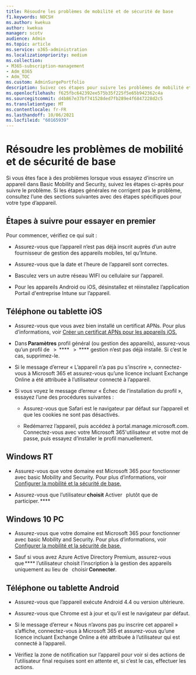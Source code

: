 ```yaml
---
title: Résoudre les problèmes de mobilité et de sécurité de base
f1.keywords: NOCSH
ms.author: kwekua
author: kwekua
manager: scotv
audience: Admin
ms.topic: article
ms.service: o365-administration
ms.localizationpriority: medium
ms.collection:
- M365-subscription-management
- Adm_O365
- Adm_TOC
ms.custom: AdminSurgePortfolio
description: Suivez ces étapes pour suivre les problèmes de mobilité et de sécurité de base
ms.openlocfilehash: f625fbc642392ee575b35f225f5e65b942362c4a
ms.sourcegitcommit: d4b867e37bf741528ded7fb289e4f6847228d2c5
ms.translationtype: MT
ms.contentlocale: fr-FR
ms.lasthandoff: 10/06/2021
ms.locfileid: "60165939"
---
```

# <a name="troubleshoot-basic-mobility-and-security"></a>Résoudre les problèmes de mobilité et de sécurité de base

Si vous êtes face à des problèmes lorsque vous essayez d’inscrire un appareil dans Basic Mobility and Security, suivez les étapes ci-après pour suivre le problème. Si les étapes générales ne corrigent pas le problème, consultez l’une des sections suivantes avec des étapes spécifiques pour votre type d’appareil.

## <a name="steps-to-try-first"></a>Étapes à suivre pour essayer en premier

Pour commencer, vérifiez ce qui suit :

- Assurez-vous que l’appareil n’est pas déjà inscrit auprès d’un autre fournisseur de gestion des appareils mobiles, tel qu’Intune.

- Assurez-vous que la date et l’heure de l’appareil sont correctes.

- Basculez vers un autre réseau WIFI ou cellulaire sur l’appareil.

- Pour les appareils Android ou iOS, désinstallez et réinstallez l’application Portail d'entreprise Intune sur l’appareil. 

## <a name="ios-phone-or-tablet"></a>Téléphone ou tablette iOS

- Assurez-vous que vous avez bien installé un certificat APNs. Pour plus d’informations, voir [Créer un certificat APNs pour les appareils iOS.](create-an-apns-certificate-for-ios-devices.md)

- Dans **Paramètres** profil général (ou gestion des appareils), assurez-vous qu’un profil de   >  ****   >  **** gestion n’est pas déjà installé. Si c’est le cas, supprimez-le.

- Si le message d’erreur « L’appareil n’a pas pu s’inscrire », connectez-vous à Microsoft 365 et assurez-vous qu’une licence incluant Exchange Online a été attribuée à l’utilisateur connecté à l’appareil.

- Si vous voyez le message d’erreur « Échec de l’installation du profil », essayez l’une des procédures suivantes :

    - Assurez-vous que Safari est le navigateur par défaut sur l’appareil et que les cookies ne sont pas désactivés.

    - Redémarrez l’appareil, puis accédez à portal.manage.microsoft.com. Connectez-vous avec votre Microsoft 365'utilisateur et votre mot de passe, puis essayez d’installer le profil manuellement.

## <a name="windows-rt"></a>Windows RT

- Assurez-vous que votre domaine est Microsoft 365 pour fonctionner avec basic Mobility and Security. Pour plus d’informations, voir [Configurer la mobilité et la sécurité de base.](set-up.md)
    
- Assurez-vous que l’utilisateur **choisit** Activer   plutôt que de participer. ****

## <a name="windows-10-pc"></a>Windows 10 PC

- Assurez-vous que votre domaine est Microsoft 365 pour fonctionner avec basic Mobility and Security. Pour plus d’informations, voir [Configurer la mobilité et la sécurité de base.](set-up.md)
    
- Sauf si vous avez Azure Active Directory Premium, assurez-vous que **** l’utilisateur choisit l’inscription à la gestion des appareils uniquement au lieu de   choisir **Connecter**.

## <a name="android-phone-or-tablet"></a>Téléphone ou tablette Android

- Assurez-vous que l’appareil exécute Android 4.4 ou version ultérieure.

- Assurez-vous que Chrome est à jour et qu’il est le navigateur par défaut.

- Si le message d’erreur « Nous n’avons pas pu inscrire cet appareil » s’affiche, connectez-vous à Microsoft 365 et assurez-vous qu’une licence incluant Exchange Online a été attribuée à l’utilisateur qui est connecté à l’appareil.

- Vérifiez la zone de notification sur l’appareil pour voir si des actions de l’utilisateur final requises sont en attente et, si c’est le cas, effectuer les actions.
